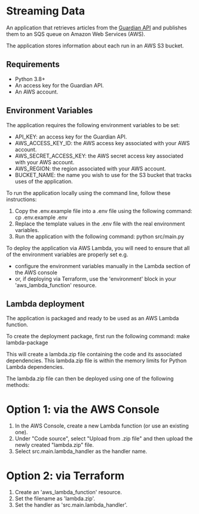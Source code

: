 # Streaming Data

An application that retrieves articles from the [Guardian API](https://open-platform.theguardian.com/) and publishes them to an SQS queue on Amazon Web Services (AWS). 

The application stores information about each run in an AWS S3 bucket. 

## Requirements

- Python 3.8+
- An access key for the Guardian API.
- An AWS account.

## Environment Variables

The application requires the following environment variables to be set:

- API_KEY: an access key for the Guardian API.
- AWS_ACCESS_KEY_ID: the AWS access key associated with your AWS account.
- AWS_SECRET_ACCESS_KEY: the AWS secret access key associated with your AWS account.
- AWS_REGION: the region associated with your AWS account.
- BUCKET_NAME: the name you wish to use for the S3 bucket that tracks uses of the application.

To run the application locally using the command line, follow these instructions:

1. Copy the .env.example file into a .env file using the following command: cp .env.example .env
2. Replace the template values in the .env file with the real environment variables.
3. Run the application with the following command: python src/main.py

To deploy the application via AWS Lambda, you will need to ensure that all of the environment variables are properly set e.g.
- configure the environment variables manually in the Lambda section of the AWS console
- or, if deploying via Terraform, use the 'environment' block in your 'aws_lambda_function' resource.

## Lambda deployment

The application is packaged and ready to be used as an AWS Lambda function. 

To create the deployment package, first run the following command: make lambda-package

This will create a lambda.zip file containing the code and its associated dependencies. This lambda.zip file is within the memory limits for Python Lambda dependencies.

The lambda.zip file can then be deployed using one of the following methods:

# Option 1: via the AWS Console

1. In the AWS Console, create a new Lambda function (or use an existing one).
2. Under "Code source", select "Upload from .zip file" and then upload the newly created "lambda.zip" file.
3. Select src.main.lambda_handler as the handler name.

# Option 2: via Terraform

1. Create an 'aws_lambda_function' resource.
2. Set the filename as 'lambda.zip'.
3. Set the handler as 'src.main.lambda_handler'.
